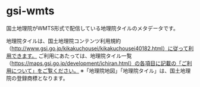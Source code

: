 # gsi-wmts

国土地理院がWMTS形式で配信している地理院タイルのメタデータです。

地理院タイルは、国土地理院コンテンツ利用規約（http://www.gsi.go.jp/kikakuchousei/kikakuchousei40182.html）に従って利用できます。
ご利用にあたっては、地理院タイル一覧（https://maps.gsi.go.jp/development/ichiran.html）の各項目に記載の「ご利用について」をご覧ください。
※「地理院地図」「地理院タイル」は、国土地理院の登録商標となります。
